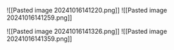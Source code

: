 
![[Pasted image 20241016141220.png]]
![[Pasted image 20241016141259.png]]



![[Pasted image 20241016141326.png]]
![[Pasted image 20241016141359.png]]


